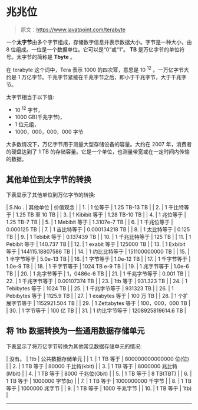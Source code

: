 # 兆兆位

> 原文：<https://www.javatpoint.com/terabyte>

一个**太字节**由多个字节组成，存储数字信息并表示数据大小。字节是一种大小，由 8 位组成。一位是一个数据单位。它可以是“0”或“1”。 **TB** 是万亿字节的单位符号。太字节的简称是 **Tbyte** 。

在 terabyte 这个词中，Tera 表示 1000 的四次幂，意思是 10 <sup>12</sup> 。一万亿字节大约是 1 万亿字节。千兆字节紧接在千兆字节之后，即小于千兆字节，大于千兆字节。

太字节相当于以下值:

*   10 <sup>12</sup> 字节，
*   1000 GB(千兆字节)，
*   1 位元组，
*   1000，000，000，000 字节

大多数情况下，万亿字节用于测量大型存储设备的容量。大约在 2007 年，消费者的硬盘达到了 1 TB 的存储容量。它是一个单位，也测量带宽或在一定时间内传输的数据。

## 其他单位到太字节的转换

下表显示了其他单位到万亿字节的转换:

| S.No . | 其他单位 | 价值观念 |
| 1. | 1 位等于 | 1.25 TB-13 TB |
| 2. | 1 千比特等于 | 1.25 TB 至 10 TB |
| 3. | 1 Kibibit 等于 | 1.28 TB-10 TB |
| 4. | 1 兆位等于 | 1.25 TB-7 TB |
| 5. | 1 Mebibit 等于 | 1.3107e-7 TB |
| 6. | 1 千兆位等于 | 0.000125 TB |
| 7. | 1 吉比特等于 | 0.000134218 TB |
| 8. | 1 太比特等于 | 0.125 TB |
| 9. | 1 Tebibit 等于 | 0.137439 TB |
| 10. | 1 千兆比特等于 | 125 TB |
| 11. | 1 Pebibit 等于 | 140.737 TB |
| 12. | 1 exabit 等于 | 125000 TB |
| 13. | 1 Exbibit 等于 | 144115.18807586 TB |
| 14. | 1 约比比特等于 | 151100000000 TB |
| 15. | 1 半字节等于 | 5.0e-13 TB |
| 16. | 1 字节等于 | 1.0e-12 TB |
| 17. | 1 千字节等于 | 1.0e-9 TB |
| 18. | 1 千字节等于 | 1024 TB e-9 TB |
| 19. | 1 兆字节等于 | 1.0e-6 TB |
| 20. | 1 兆字节等于 | 1，0486e-6 TB |
| 21. | 1 千兆字节等于 | 0.001 TB |
| 22. | 1 千兆字节等于 | 0.00107374 TB |
| 23. | 1tb 等于 | 931.323 TB |
| 24. | 1 Tebibytes 等于 | 1024 TB |
| 25. | 1 千兆字节等于 | 931323 TB |
| 26. | 1 Pebibytes 等于 | 1125.9 TB |
| 27. | 1 exabytes 等于 | 100 万 TB |
| 28. | 1 个扩展字节等于 | 1152921.504 TB |
| 29. | 1 Zettabytes 等于 | 100，000，000 TB |
| 30. | 1 字节等于 | 100 亿 TB |
| 31. | 1 约比字节等于 | 1208925819614.6 TB |

## 将 1tb 数据转换为一些通用数据存储单元

下表显示了将万亿字节转换为其他常见数据存储单元的情况:

| 没有。 | 1tb | 公共数据存储单元 |
| 1. | 1 TB 等于 | 800000000000000 位(位) |
| 2. | 1 TB 等于 | 80000 千比特(kbit) |
| 3. | 1 TB 等于 | 8000000 兆比特(Mbit) |
| 4. | 1 TB 等于 | 8000 千兆位(Gbit) |
| 5. | 1 TB 等于 | 8 TB(TBT) |
| 6. | 1 TB 等于 | 1000000 字节(b) |
| 7. | 1 TB 等于 | 1000000000 千字节 |
| 8. | 1 TB 等于 | 1000000 兆字节 |
| 9. | 1 TB 等于 | 1000 千兆字节 |
| 10. | 1 TB 等于 | 1tb) |

* * *